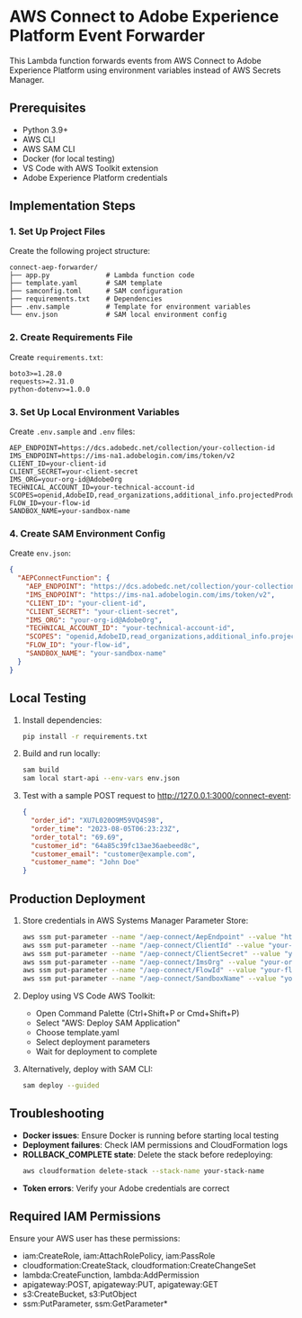 # AWS Connect to Adobe Experience Platform Event Forwarder

This Lambda function forwards events from AWS Connect to Adobe Experience Platform using environment variables instead of AWS Secrets Manager.

## Prerequisites

- Python 3.9+
- AWS CLI
- AWS SAM CLI
- Docker (for local testing)
- VS Code with AWS Toolkit extension
- Adobe Experience Platform credentials

## Implementation Steps

### 1. Set Up Project Files

Create the following project structure:
```
connect-aep-forwarder/
├── app.py              # Lambda function code
├── template.yaml       # SAM template
├── samconfig.toml      # SAM configuration
├── requirements.txt    # Dependencies
├── .env.sample         # Template for environment variables
└── env.json            # SAM local environment config
```

### 2. Create Requirements File

Create `requirements.txt`:
```
boto3>=1.28.0
requests>=2.31.0
python-dotenv>=1.0.0
```

### 3. Set Up Local Environment Variables

Create `.env.sample` and `.env` files:
```
AEP_ENDPOINT=https://dcs.adobedc.net/collection/your-collection-id
IMS_ENDPOINT=https://ims-na1.adobelogin.com/ims/token/v2
CLIENT_ID=your-client-id
CLIENT_SECRET=your-client-secret
IMS_ORG=your-org-id@AdobeOrg
TECHNICAL_ACCOUNT_ID=your-technical-account-id
SCOPES=openid,AdobeID,read_organizations,additional_info.projectedProductContext,session
FLOW_ID=your-flow-id
SANDBOX_NAME=your-sandbox-name
```

### 4. Create SAM Environment Config

Create `env.json`:
```json
{
  "AEPConnectFunction": {
    "AEP_ENDPOINT": "https://dcs.adobedc.net/collection/your-collection-id",
    "IMS_ENDPOINT": "https://ims-na1.adobelogin.com/ims/token/v2",
    "CLIENT_ID": "your-client-id",
    "CLIENT_SECRET": "your-client-secret",
    "IMS_ORG": "your-org-id@AdobeOrg",
    "TECHNICAL_ACCOUNT_ID": "your-technical-account-id",
    "SCOPES": "openid,AdobeID,read_organizations,additional_info.projectedProductContext,session",
    "FLOW_ID": "your-flow-id",
    "SANDBOX_NAME": "your-sandbox-name"
  }
}
```

## Local Testing

1. Install dependencies:
   ```bash
   pip install -r requirements.txt
   ```

2. Build and run locally:
   ```bash
   sam build
   sam local start-api --env-vars env.json
   ```

3. Test with a sample POST request to http://127.0.0.1:3000/connect-event:
   ```json
   {
     "order_id": "XU7L020O9M59VQ4S98",
     "order_time": "2023-08-05T06:23:23Z",
     "order_total": "69.69",
     "customer_id": "64a85c39fc13ae36aebeed8c",
     "customer_email": "customer@example.com",
     "customer_name": "John Doe"
   }
   ```

## Production Deployment

1. Store credentials in AWS Systems Manager Parameter Store:
   ```bash
   aws ssm put-parameter --name "/aep-connect/AepEndpoint" --value "https://dcs.adobedc.net/collection/your-collection-id" --type "SecureString"
   aws ssm put-parameter --name "/aep-connect/ClientId" --value "your-client-id" --type "SecureString"
   aws ssm put-parameter --name "/aep-connect/ClientSecret" --value "your-client-secret" --type "SecureString"
   aws ssm put-parameter --name "/aep-connect/ImsOrg" --value "your-org-id@AdobeOrg" --type "SecureString"
   aws ssm put-parameter --name "/aep-connect/FlowId" --value "your-flow-id" --type "SecureString"
   aws ssm put-parameter --name "/aep-connect/SandboxName" --value "your-sandbox-name" --type "SecureString"
   ```

2. Deploy using VS Code AWS Toolkit:
   - Open Command Palette (Ctrl+Shift+P or Cmd+Shift+P)
   - Select "AWS: Deploy SAM Application"
   - Choose template.yaml
   - Select deployment parameters
   - Wait for deployment to complete

3. Alternatively, deploy with SAM CLI:
   ```bash
   sam deploy --guided
   ```

## Troubleshooting

- **Docker issues**: Ensure Docker is running before starting local testing
- **Deployment failures**: Check IAM permissions and CloudFormation logs
- **ROLLBACK_COMPLETE state**: Delete the stack before redeploying:
  ```bash
  aws cloudformation delete-stack --stack-name your-stack-name
  ```
- **Token errors**: Verify your Adobe credentials are correct

## Required IAM Permissions

Ensure your AWS user has these permissions:
- iam:CreateRole, iam:AttachRolePolicy, iam:PassRole
- cloudformation:CreateStack, cloudformation:CreateChangeSet
- lambda:CreateFunction, lambda:AddPermission
- apigateway:POST, apigateway:PUT, apigateway:GET
- s3:CreateBucket, s3:PutObject
- ssm:PutParameter, ssm:GetParameter*